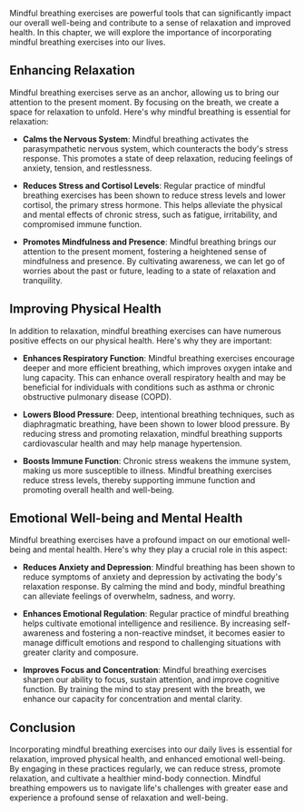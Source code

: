 
Mindful breathing exercises are powerful tools that can significantly impact our overall well-being and contribute to a sense of relaxation and improved health. In this chapter, we will explore the importance of incorporating mindful breathing exercises into our lives.

Enhancing Relaxation
--------------------

Mindful breathing exercises serve as an anchor, allowing us to bring our attention to the present moment. By focusing on the breath, we create a space for relaxation to unfold. Here's why mindful breathing is essential for relaxation:

* **Calms the Nervous System**: Mindful breathing activates the parasympathetic nervous system, which counteracts the body's stress response. This promotes a state of deep relaxation, reducing feelings of anxiety, tension, and restlessness.

* **Reduces Stress and Cortisol Levels**: Regular practice of mindful breathing exercises has been shown to reduce stress levels and lower cortisol, the primary stress hormone. This helps alleviate the physical and mental effects of chronic stress, such as fatigue, irritability, and compromised immune function.

* **Promotes Mindfulness and Presence**: Mindful breathing brings our attention to the present moment, fostering a heightened sense of mindfulness and presence. By cultivating awareness, we can let go of worries about the past or future, leading to a state of relaxation and tranquility.

Improving Physical Health
-------------------------

In addition to relaxation, mindful breathing exercises can have numerous positive effects on our physical health. Here's why they are important:

* **Enhances Respiratory Function**: Mindful breathing exercises encourage deeper and more efficient breathing, which improves oxygen intake and lung capacity. This can enhance overall respiratory health and may be beneficial for individuals with conditions such as asthma or chronic obstructive pulmonary disease (COPD).

* **Lowers Blood Pressure**: Deep, intentional breathing techniques, such as diaphragmatic breathing, have been shown to lower blood pressure. By reducing stress and promoting relaxation, mindful breathing supports cardiovascular health and may help manage hypertension.

* **Boosts Immune Function**: Chronic stress weakens the immune system, making us more susceptible to illness. Mindful breathing exercises reduce stress levels, thereby supporting immune function and promoting overall health and well-being.

Emotional Well-being and Mental Health
--------------------------------------

Mindful breathing exercises have a profound impact on our emotional well-being and mental health. Here's why they play a crucial role in this aspect:

* **Reduces Anxiety and Depression**: Mindful breathing has been shown to reduce symptoms of anxiety and depression by activating the body's relaxation response. By calming the mind and body, mindful breathing can alleviate feelings of overwhelm, sadness, and worry.

* **Enhances Emotional Regulation**: Regular practice of mindful breathing helps cultivate emotional intelligence and resilience. By increasing self-awareness and fostering a non-reactive mindset, it becomes easier to manage difficult emotions and respond to challenging situations with greater clarity and composure.

* **Improves Focus and Concentration**: Mindful breathing exercises sharpen our ability to focus, sustain attention, and improve cognitive function. By training the mind to stay present with the breath, we enhance our capacity for concentration and mental clarity.

Conclusion
----------

Incorporating mindful breathing exercises into our daily lives is essential for relaxation, improved physical health, and enhanced emotional well-being. By engaging in these practices regularly, we can reduce stress, promote relaxation, and cultivate a healthier mind-body connection. Mindful breathing empowers us to navigate life's challenges with greater ease and experience a profound sense of relaxation and well-being.
